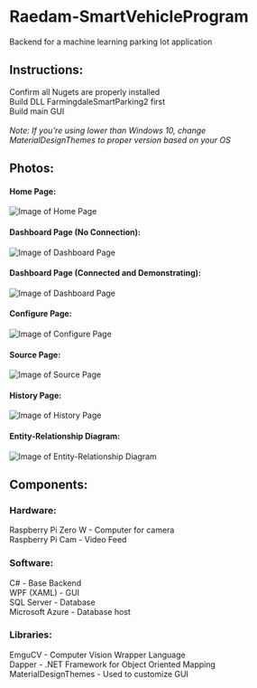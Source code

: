 # Raedam-SmartVehicleProgram
Backend for a machine learning parking lot application <br>
## Instructions:
  Confirm all Nugets are properly installed<br>
  Build DLL FarmingdaleSmartParking2 first<br>
  Build main GUI<br><br>
  <i>Note: If you're using lower than Windows 10, change MaterialDesignThemes to proper version based on your OS</i>

## Photos: <br>

  #### Home Page: <br>
  ![Image of Home Page](https://i.gyazo.com/b75afdb09c88556c9b72ab6eb3e3c0c5.png) <br>
  
  #### Dashboard Page (No Connection): <br>
  ![Image of Dashboard Page](https://i.gyazo.com/f7536e54dd6b5711fc6d0ca5c3bf9c3c.png) <br>
  
  #### Dashboard Page (Connected and Demonstrating): <br>
  ![Image of Dashboard Page](https://i.gyazo.com/8b049663bf8beaf5c70738c3ee61a025.png) <br>
  
  #### Configure Page: <br>
  ![Image of Configure Page](https://i.gyazo.com/5ae499bc13dff0cb621a7c469faec86a.png) <br>
  
  #### Source Page: <br>
  ![Image of Source Page](https://i.gyazo.com/114a70a9d8a75a10e3c1c034656a3cbf.png) <br>
    
  #### History Page: <br>
  ![Image of History Page](https://i.gyazo.com/143aee0f24120c6fc62be6c1e646ef9e.png) <br>
  
  #### Entity-Relationship Diagram: <br>
  ![Image of Entity-Relationship Diagram](https://i.imgur.com/9Q8mHyQ.png)<br>


## Components: <br>

### Hardware:<br>
  Raspberry Pi Zero W - Computer for camera<br>
  Raspberry Pi Cam - Video Feed<br>

### Software:<br>
  C# - Base Backend <br>
  WPF (XAML) - GUI<br>
  SQL Server - Database<br>
  Microsoft Azure - Database host<br>
 
### Libraries:<br>
  EmguCV - Computer Vision Wrapper Language <br>
  Dapper - .NET Framework for Object Oriented Mapping<br>
  MaterialDesignThemes - Used to customize GUI<br>
